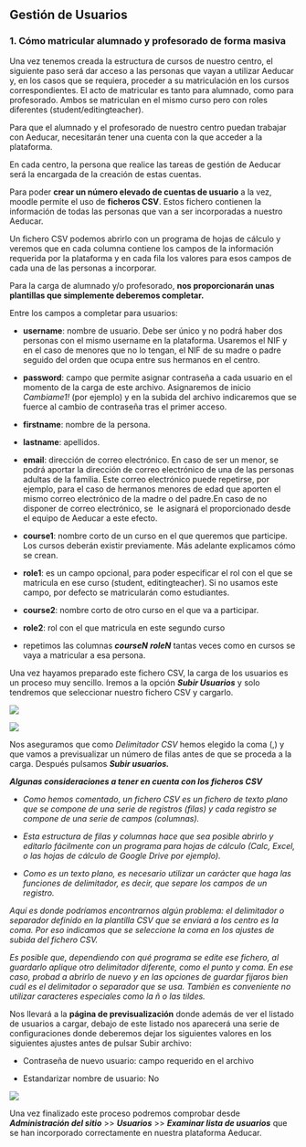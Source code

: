 ## Gestión de Usuarios

### 1\. Cómo matricular alumnado y profesorado de forma masiva

Una vez tenemos creada la estructura de cursos de nuestro centro, el siguiente paso será dar acceso a las personas que vayan a utilizar Aeducar y, en los casos que se requiera, proceder a su matriculación en los cursos correspondientes. El acto de matricular es tanto para alumnado, como para profesorado. Ambos se matriculan en el mismo curso pero con roles diferentes (student/editingteacher).  

Para que el alumnado y el profesorado de nuestro centro puedan trabajar con Aeducar, necesitarán tener una cuenta con la que acceder a la plataforma. 

En cada centro, la persona que realice las tareas de gestión de Aeducar será la encargada de la creación de estas cuentas. 

Para poder **crear un número elevado de cuentas de usuario** a la vez, moodle permite el uso de **ficheros CSV**. Estos fichero contienen la información de todas las personas que van a ser incorporadas a nuestro Aeducar.

Un fichero CSV podemos abrirlo con un programa de hojas de cálculo y veremos que en cada columna contiene los campos de la información requerida por la plataforma y en cada fila los valores para esos campos de cada una de las personas a incorporar.

Para la carga de alumnado y/o profesorado, **nos proporcionarán unas plantillas que simplemente deberemos completar.**

Entre los campos a completar para usuarios:

*   **username**: nombre de usuario. Debe ser único y no podrá haber dos personas con el mismo username en la plataforma. Usaremos el NIF y en el caso de menores que no lo tengan, el NIF de su madre o padre seguido del orden que ocupa entre sus hermanos en el centro.
    
*   **password**: campo que permite asignar contraseña a cada usuario en el momento de la carga de este archivo. Asignaremos de inicio _Cambiame1!_ (por ejemplo) y en la subida del archivo indicaremos que se fuerce al cambio de contraseña tras el primer acceso. 
    
*   **firstname**: nombre de la persona.
    
*   **lastname**: apellidos.
    
*   **email**: dirección de correo electrónico. En caso de ser un menor, se podrá aportar la dirección de correo electrónico de una de las personas adultas de la familia. Este correo electrónico puede repetirse, por ejemplo, para el caso de hermanos menores de edad que aporten el mismo correo electrónico de la madre o del padre.En caso de no disponer de correo electrónico, se  le asignará el proporcionado desde el equipo de Aeducar a este efecto.
    
*   **course1**: nombre corto de un curso en el que queremos que participe. Los cursos deberán existir previamente. Más adelante explicamos cómo se crean.
    
*   **role1**: es un campo opcional, para poder especificar el rol con el que se matricula en ese curso (student, editingteacher). Si no usamos este campo, por defecto se matricularán como estudiantes. 
    
*   **course2**: nombre corto de otro curso en el que va a participar.
    
*   **role2**: rol con el que matricula en este segundo curso
    
*   repetimos las columnas _**courseN**_ _**roleN**_ tantas veces como en cursos se vaya a matricular a esa persona.
    

Una vez hayamos preparado este fichero CSV, la carga de los usuarios es un proceso muy sencillo. Iremos a la opción _**Subir Usuarios**_ y solo tendremos que seleccionar nuestro fichero CSV y cargarlo. 

![](https://lh5.googleusercontent.com/ZKqW6AWEkBOFd0J7o7VTLdR860bgMZV_jkCN4aD1V3Kfe6qIO26MDJO-xFtv0PxAeE8XmaYt8YL2RQKZdX1yT9I8LSkWiR9iOvKhY-GVit2UCoIZ9OZyrnmvYhdjpqa49Zl4mbiP)

  

![](https://lh5.googleusercontent.com/NghbULRHV1WpCFVeUnHOKAR3Wh2LbskDrTglWjxxWbJ1AgM2Dn5wIqMU4Ue2ksGMraMHid_DHCe3LUR122ej9K6thdQ1B90MnkMpNfxwSi4vZm3DZPqLrJmMDzxXir_Ez8oad0MM)

Nos aseguramos que como _Delimitador CSV_ hemos elegido la coma (,) y que vamos a previsualizar un número de filas antes de que se proceda a la carga. Después pulsamos _**Subir usuarios.**_

_**Algunas consideraciones a tener en cuenta con los ficheros CSV**_

*   _Como hemos comentado, un fichero CSV es un fichero de texto plano que se compone de una serie de registros (filas) y cada registro se compone de una serie de campos (columnas)._
    
*   _Esta estructura de filas y columnas hace que sea posible abrirlo y editarlo fácilmente con un programa para hojas de cálculo (Calc, Excel, o las hojas de cálculo de Google Drive por ejemplo)._
    
*   _Como es un texto plano, es necesario utilizar un carácter que haga las funciones de delimitador, es decir, que separe los campos de un registro._
    

_Aquí es donde podríamos encontrarnos algún problema: el delimitador o separador definido en la plantilla CSV que se enviará a los centro es la coma. Por eso indicamos que se seleccione la coma en los ajustes de subida del fichero CSV._

_Es posible que, dependiendo con qué programa se edite ese fichero, al guardarlo aplique otro delimitador diferente, como el punto y coma. En ese caso, probad a abrirlo de nuevo y en las opciones de guardar fijaros bien cuál es el delimitador o separador que se usa. También es conveniente no utilizar caracteres especiales como la ñ o las tildes._

  

Nos llevará a la **página de previsualización** donde además de ver el listado de usuarios a cargar, debajo de este listado nos aparecerá una serie de configuraciones donde deberemos dejar los siguientes valores en los siguientes ajustes antes de pulsar Subir archivo:

*   Contraseña de nuevo usuario: campo requerido en el archivo
    
*   Estandarizar nombre de usuario: No
    

![](https://lh5.googleusercontent.com/GESSqtfjgG_gH7anK2xg1RA60keFEk_2VoKdHYOI88F5PtXqbv-DUPfcaL-ExJmbWD8344lbao6rd2-jLanndxz71m0fYmGTfDGuxMNXwEScAZlXGZThHmoEEBJSkXZUbg2t3j_I)

  

Una vez finalizado este proceso podremos comprobar desde _**Administración del sitio**_ >\> _**Usuarios**_ >\> _**Examinar lista de usuarios**_ que se han incorporado correctamente en nuestra plataforma Aeducar.